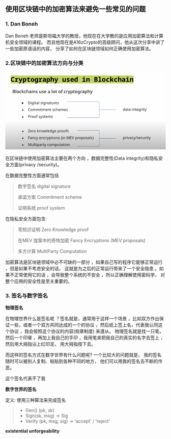 ## 使用区块链中的加密算法来避免一些常见的问题



### 1. Dan Boneh

Dan Boneh 老师是斯坦福大学的教授，他现在在大学教的是应用加密算法和计算机安全领域的课程。 而且他现在是A16zCrypto的高级顾问，他从这次分享中讲了一些加密原语话的内容， 分享了如何在区块链领域如何正确使用加密算法。





### 2.区块链中的加密算法方向与分类 



<img src="image/02-01.png" alt="image-20230614173210986" style="zoom:75%;" />

在区块链中使用加密算法主要在两个方向 ，数据完整性(Data integrity)和隐私安全方面(privacy /security)。

在数据完整性方面通常包括

> 数字签名 digital signature
>
> 承诺方案   Commitment scheme
>
> 证明系统 proof system

在隐私安全方面包含:

> 零知识证明  Zero Knowledge proof
>
> 在MEV 提案中的奇特加密   Fancy Encryptions (MEV proposals)
>
> 多方计算 MultiParty Computation
>
> 

加密算法是区块链领域中必不可缺的一部分 ，如果自己写的程序它能够正常运行 ，但是如果不考虑安全的话， 这就是为之后的正常运行带来了一个安全隐患 。如果不正常使用它的话 ，会导致整个系统的不安全 ，所以正确理解使用密码学， 对整个应用的安全性是至关重要的。



### 3. 签名与数字签名



**物理签名**

在物理世界什么是签名呢 ？签名就是，通常用于这样一个场景 ，比如双方作出保证一些，或者一个双方共同达成的一个的协议 ，然后纸上签上名，代表我认同这个协议 ，我会按照这个协议的内容(规章制度) 来遵从。 物理签名就是找一只笔， 然后一个印章 ，再加上我自己的手印 ，我用笔来把我自己的真实的名字去签上 ，然后用大拇指沾上红印泥， 用大拇指按下去。

而这样的签名方式在数字世界有什么问题呢? 一个比较大的问题就是， 我的签名随时可以被别人复制、粘贴到各种不同的地方， 他们可以用我的签名去不断的作恶。

这个签名代表不了我



**数字世界的签名**

定义: 使用三种算法来完成签名

> * Gen()  (pk, sk)
> * Sign(sk, msg) -> Sig
> * Verify (pk, msg, sig) -> ‘accept’ / 'reject'





**existential unforgeability**















